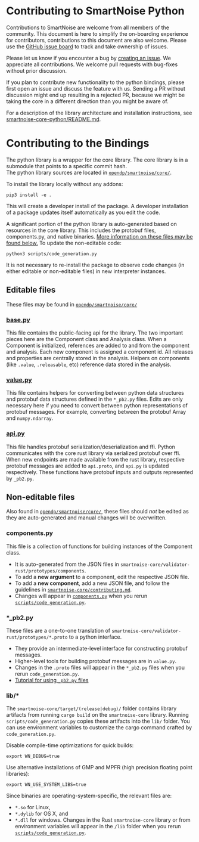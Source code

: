 Contributing to SmartNoise Python
=============================

Contributions to SmartNoise are welcome from all members of the community. This document is here to simplify the 
on-boarding experience for contributors, contributions to this document are also welcome. 
Please use the [GitHub issue board](https://github.com/orgs/opendifferentialprivacy/projects/2) to track and take ownership of issues.  

Please let us know if you encounter a bug by [creating an issue](https://github.com/opendifferentialprivacy/smartnoise-core-python/issues).
We appreciate all contributions. We welcome pull requests with bug-fixes without prior discussion.

If you plan to contribute new functionality to the python bindings, please first open an issue and 
discuss the feature with us. Sending a PR without discussion might end up resulting in a rejected PR, because we might
 be taking the core in a different direction than you might be aware of.

For a description of the library architecture and installation instructions, see [smartnoise-core-python/README.md](./README.md). 


Contributing to the Bindings
=============================

The python library is a wrapper for the core library. 
The core library is in a submodule that points to a specific commit hash.  
The python library sources are located in [`opendp/smartnoise/core/`](./opendp/smartnoise/core/).

To install the library locally without any addons:

    pip3 install -e .

This will create a developer install of the package. A developer installation of a package updates itself automatically as you edit the code.

A significant portion of the python library is auto-generated based on resources in the core library. 
This includes the protobuf files, components.py, and native binaries. [More information on these files may be found below.](#non-editable-files) To update the non-editable code:

    python3 scripts/code_generation.py

It is not necessary to re-install the package to observe code changes (in either editable or non-editable files) in new interpreter instances.

## Editable files

These files may be found in [`opendp/smartnoise/core/`](./opendp/smartnoise/core/)

### [base.py](./opendp/smartnoise/core/base.py)
This file contains the public-facing api for the library. 
The two important pieces here are the Component class and Analysis class. 
When a Component is initialized, references are added to and from the component and analysis.
Each new component is assigned a component id. 
All releases and properties are centrally stored in the analysis. 
Helpers on components (like `.value`, `.releasable`, etc) reference data stored in the analysis.

### [value.py](./opendp/smartnoise/core/value.py)
This file contains helpers for converting between python data structures and protobuf data structures defined in the `*_pb2.py` files.
Edits are only necessary here if you need to convert between python representations of protobuf messages. 
For example, converting between the protobuf Array and `numpy.ndarray`. 
 
### [api.py](./opendp/smartnoise/core/api.py)
This file handles protobuf serialization/deserialization and ffi.
Python communicates with the core rust library via serialized protobuf over ffi.
When new endpoints are made available from the rust library, respective protobuf messages are added to `api.proto`, and `api.py` is updated respectively.
These functions have protobuf inputs and outputs represented by `_pb2.py`. 

## Non-editable files

Also found in [`opendp/smartnoise/core/`](./opendp/smartnoise/core/), these files should *not* be edited as they are auto-generated and manual changes will be overwritten.

### components.py

This file is a collection of functions for building instances of the Component class. 
  - It is auto-generated from the JSON files in `smartnoise-core/validator-rust/prototypes/components`.
  - To add a __new argument__ to a component, edit the respective JSON file. 
  - To add a __new component__, add a new JSON file, and follow the guidelines in [`smartnoise-core/contributing.md`](https://github.com/opendifferentialprivacy/smartnoise-core/blob/develop/contributing.md).
   - Changes will appear in [`components.py`](./opendp/smartnoise/core/components.py) when you rerun [`scripts/code_generation.py`](./scripts/code_generation.py).

### *_pb2.py

These files are a one-to-one translation of `smartnoise-core/validator-rust/prototypes/*.proto` to a python interface.
  - They provide an intermediate-level interface for constructing protobuf messages.
  - Higher-level tools for building protobuf messages are in `value.py`.
  - Changes in the `.proto` files will appear in the `*_pb2.py` files when you rerun `code_generation.py`.
  - [Tutorial for using `_pb2.py` files](https://developers.google.com/protocol-buffers/docs/pythontutorial) 

### lib/*
The `smartnoise-core/target/(release|debug)/` folder contains library artifacts from running `cargo build` on the `smartnoise-core` library.  Running `scripts/code_generation.py` copies these artifacts into the `lib/` folder.
You can use environment variables to customize the cargo command crafted by `code_generation.py`.  
    
Disable compile-time optimizations for quick builds:
    
    export WN_DEBUG=true

Use alternative installations of GMP and MPFR (high precision floating point libraries):

    export WN_USE_SYSTEM_LIBS=true

Since binaries are operating-system-specific, the relevant files are:
  - `*.so` for Linux,
  - `*.dylib` for OS X, and
  - `*.dll` for windows.
Changes in the Rust `smartnoise-core` library or from environment variables will appear in the `/lib` folder when you rerun [`scripts/code_generation.py`](./scripts/code_generation.py). 
